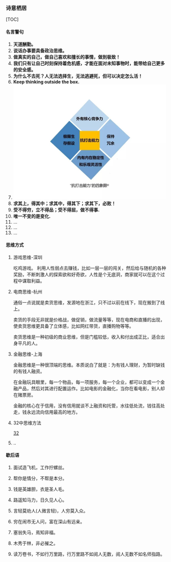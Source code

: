 ### 诗意栖居

[TOC]

#### 名言警句

1. **天道酬勤。**
2. **说话办事要具备政治思维。**
3. **做真实的自己，做自己喜欢和擅长的事情，做到极致！**
4. **我们只有让自己时刻保持着危机感，才能在面对未知事物时，能带给自己更多的安全感。**
5. **为什么不去死？人无法选择生，无法逃避死，但可以决定怎么活！**
6. **Keep thinking outside the box.**
7. ![live better](images/抗打击四象限.jpeg)
8. **求其上，得其中；求其中，得其下；求其下，必败！**
9. **受不得穷，立不得品；受不得屈，做不得事.**
10. **唯一不变的是变化.**
11. ...
12. ...
13. ...



#### 思维方式

1. 游戏思维-深圳

   吃鸡游戏。 利用人性弱点去赚钱，比如一层一层的闯关，然后给与随机的各种奖励，不断刺激人的探索欲和好奇欲，人性是个无底洞，商家就可以在这个过程中谋取利益。

2. 电商思维-杭州

   通俗一点说就是卖货思维，发源地在浙江，只不过以前在线下，现在搬到了线上。

   卖货的手段无非就是价格战，做促销，做流量等等，现在电商和直播的出现，使卖货思维更具备了立体感，比如网红带货，直播购物等等。

   卖货思维是一种初级的商业思维，但是门槛较低，收入和付出成正比，适合出身平凡的人。

3. 金融思维-上海

   金融思维是一种很顶端的思维。本质说白了就是：为有钱人理财，为暂时缺钱的有钱人融资。

   在金融玩具眼里，每一个物品，每一项服务，每一个企业，都可以变成一个金融产品，然后对其进行配置运作。比如电影的金融化，当你在看电影，别人却在赌票房。

   金融的核心在于信用，没有信用就谈不上融资和托管，水往低处流，钱往高处走，钱永远流向信用最高的地方。

4. 32中思维方法

   [32](http://www.360doc.com/content/18/0817/23/44718932_779111213.shtml)

5. ..

#### 歇后语

1. 面试造飞机，工作拧螺丝。

2. 帮你是情分，不帮是本分。
3. 钱是英雄胆，衣是圣人毛。
4. 路遥知马力，日久见人心。
5. 言轻莫劝人(人微言轻)，人穷莫入众。
6. 穷在闹市无人问，富在深山有远亲。
7. 塞翁失马，焉知非福。
8. 木秀于林，非必摧之。
9. 读万卷书，不如行万里路，行万里路不如阅人无数，阅人无数不如名师指路。



